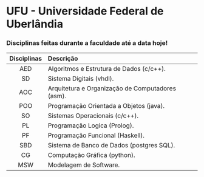 # UFU - Universidade Federal de Uberlândia

### Disciplinas feitas durante a faculdade até a data hoje!  

Disciplinas | Descrição  
:-----------: | :----------
AED         | Algoritmos e Estrutura de Dados (c/c++).
SD          | Sistema Digitais (vhdl).
AOC         | Arquitetura e Organização de Computadores (asm).
POO         | Programação Orientada a Objetos (java).
SO          | Sistemas Operacionais (c/c++).
PL          | Programação Logica (Prolog).
PF          | Programação Funcional (Haskell).
SBD         | Sistema de Banco de Dados (postgres SQL).
CG          | Computação Gráfica (python).
MSW         | Modelagem de Software.
